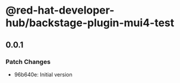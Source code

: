 # @red-hat-developer-hub/backstage-plugin-mui4-test

## 0.0.1

### Patch Changes

- 96b640e: Initial version
